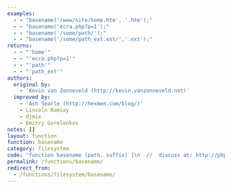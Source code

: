 ```yaml
---
examples:
  - - "basename('/www/site/home.htm', '.htm');"
  - - "basename('ecra.php?p=1');"
  - - "basename('/some/path/');"
  - - "basename('/some/path_ext.ext/','.ext');"
returns:
  - - "'home'"
  - - "'ecra.php?p=1'"
  - - "'path'"
  - - "'path_ext'"
authors:
  original by:
    - 'Kevin van Zonneveld (http://kevin.vanzonneveld.net)'
  improved by:
    - 'Ash Searle (http://hexmen.com/blog/)'
    - Lincoln Ramsay
    - djmix
    - Dmitry Gorelenkov
notes: []
layout: function
function: basename
category: filesystem
code: "function basename (path, suffix) {\n  //  discuss at: http://phpjs.org/functions/basename/\n  // original by: Kevin van Zonneveld (http://kevin.vanzonneveld.net)\n  // improved by: Ash Searle (http://hexmen.com/blog/)\n  // improved by: Lincoln Ramsay\n  // improved by: djmix\n  // improved by: Dmitry Gorelenkov\n  //   example 1: basename('/www/site/home.htm', '.htm');\n  //   returns 1: 'home'\n  //   example 2: basename('ecra.php?p=1');\n  //   returns 2: 'ecra.php?p=1'\n  //   example 3: basename('/some/path/');\n  //   returns 3: 'path'\n  //   example 4: basename('/some/path_ext.ext/','.ext');\n  //   returns 4: 'path_ext'\n\n  var b = path\n  var lastChar = b.charAt(b.length - 1)\n\n  if (lastChar === '/' || lastChar === '\\\\') {\n    b = b.slice(0, -1)\n  }\n\n  b = b.replace(/^.*[\\/\\\\]/g, '')\n\n  if (typeof suffix === 'string' && b.substr(b.length - suffix.length) == suffix) {\n    b = b.substr(0, b.length - suffix.length)\n  }\n\n  return b\n}\n"
permalink: /functions/basename/
redirect_from:
  - /functions/filesystem/basename/
---
```


<!-- WARNING! This file is auto generated by `npm run web:inject`, do not edit by hand -->

